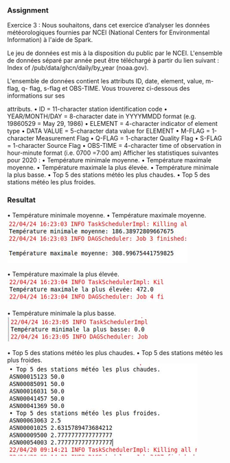 ### Assignment

Exercice 3 :
Nous souhaitons, dans cet exercice d’analyser les données météorologiques
fournies par NCEI (National Centers for Environmental Information) à l'aide de
Spark.

Le jeu de données est mis à la disposition du public par le NCEI. L'ensemble de
données séparé par année peut être téléchargé à partir du lien suivant : Index of
/pub/data/ghcn/daily/by_year (noaa.gov).

L'ensemble de données contient les attributs ID, date, element, value, m-flag, q-
flag, s-flag et OBS-TIME. Vous trouverez ci-dessous des informations sur ses

attributs.
• ID = 11-character station identification code
• YEAR/MONTH/DAY = 8-character date in YYYYMMDD format (e.g. 19860529 =
May 29, 1986)
• ELEMENT = 4-character indicator of element type
• DATA VALUE = 5-character data value for ELEMENT
• M-FLAG = 1-character Measurement Flag
• Q-FLAG = 1-character Quality Flag
• S-FLAG = 1-character Source Flag
• OBS-TIME = 4-character time of observation in hour-minute format (i.e. 0700 =7:00
am)
Afficher les statistiques suivantes pour 2020 :
• Température minimale moyenne.
• Température maximale moyenne.
• Température maximale la plus élevée.
• Température minimale la plus basse.
• Top 5 des stations météo les plus chaudes.
• Top 5 des stations météo les plus froides.

### Resultat

• Température minimale moyenne.
• Température maximale moyenne.
![1](images/moy.JPG)

• Température maximale la plus élevée.
![1](images/elv.JPG)

• Température minimale la plus basse.
![1](images/basse.JPG)

• Top 5 des stations météo les plus chaudes.
• Top 5 des stations météo les plus froides.
![1](images/top5.JPG)
